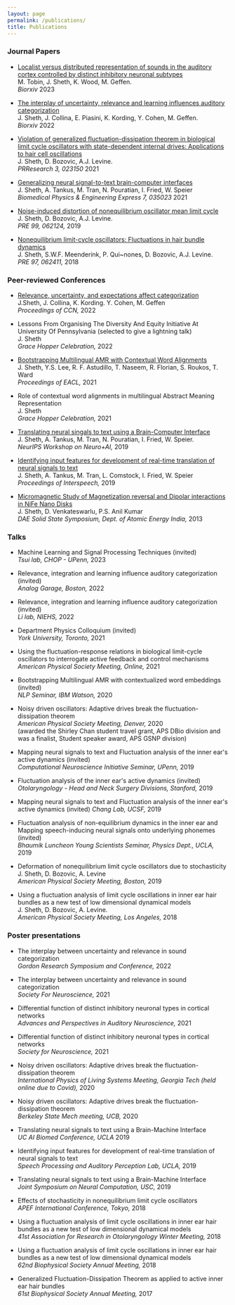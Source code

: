```yaml
---
layout: page
permalink: /publications/
title: Publications
---
```


### Journal Papers

* [Localist versus distributed representation of sounds in the auditory cortex controlled by distinct inhibitory neuronal 
subtypes](https://www.biorxiv.org/content/10.1101/2023.02.01.526470v1) <br> M. Tobin, J. Sheth, K. Wood, M. Geffen. <br> *Biorxiv* 2023

* [The interplay of uncertainty, relevance and learning influences auditory categorization](https://www.biorxiv.org/content/10.1101/2022.12.01.518777v1) <br> J. Sheth, J. Collina, E. 
Piasini, K. Kording, Y. Cohen, M. Geffen. <br> *Biorxiv* 2022

* [Violation of generalized fluctuation-dissipation theorem in biological limit cycle oscillators with state-dependent internal drives: Applications to hair cell oscillations](https://journals.aps.org/prresearch/pdf/10.1103/PhysRevResearch.3.023150) <br> 	J. Sheth, D. Bozovic, A.J. Levine. <br> *PRResearch 3, 023150* 2021

* [Generalizing neural signal-to-text brain-computer interfaces](https://iopscience.iop.org/article/10.1088/2057-1976/abf6ab/meta) <br> 	J. Sheth, A. Tankus, M. Tran, N. Pouratian, I. Fried, W. Speier <br> *Biomedical Physics & Engineering Express 7, 035023* 2021

* [Noise-induced distortion of nonequilibrium oscillator mean limit cycle](https://journals.aps.org/pre/abstract/10.1103/PhysRevE.99.062124) <br> J. Sheth, D. Bozovic, A.J. Levine. <br>*PRE 99, 062124,* 2019

* [Nonequilibrium limit-cycle oscillators: Fluctuations in hair bundle dynamics](https://journals.aps.org/pre/abstract/10.1103/PhysRevE.97.062411) <br> 	J. Sheth, S.W.F. Meenderink, P. Qui\~nones, D. Bozovic, A.J. Levine. <br>*PRE 97, 062411,* 2018


### Peer-reviewed Conferences

* [Relevance, uncertainty, and expectations affect categorization](https://2022.ccneuro.org/proceedings/0000196.pdf) <br>  J.Sheth, J. Collina, K. Kording. Y. Cohen, M. Geffen <br> *Proceedings of CCN,* 2022

* Lessons From Organising The Diversity And Equity Initiative At University Of Pennsylvania (selected to give a lightning talk) <br> J. Sheth <br> *Grace Hopper Celebration,* 2022

* [Bootstrapping Multilingual AMR with Contextual Word Alignments](https://aclanthology.org/2021.eacl-main.30.pdf) <br> J. Sheth, Y.S. Lee, R. F. Astudillo, T. Naseem, R. Florian, S. Roukos, T. Ward <br>*Proceedings of EACL,* 2021

* Role of contextual word alignments in multilingual Abstract Meaning Representation <br>  J. Sheth <br> *Grace Hopper Celebration,* 2021

* [Translating neural singals to text using a Brain-Computer Interface](https://openreview.net/pdf?id=B1lj77F88B) <br> J. Sheth, A. Tankus, M. Tran, N. Pouratian, I. Fried, W. Speier. <br>*NeurIPS Workshop on Neuro+AI,* 2019

* [Identifying input features for development of real-time translation of neural signals to 
text](https://www.isca-speech.org/archive/interspeech_2019/sheth19_interspeech.html) 
<br> J. Sheth, A. Tankus, M. Tran, L. Comstock, I. Fried, W. Speier <br>*Proceedings of Interspeech,* 2019

* [Micromagnetic Study of Magnetization reversal and Dipolar interactions in NiFe Nano 
Disks](https://aip.scitation.org/doi/abs/10.1063/1.4791090?class=pdf&journalCode=apc) <br>J. Sheth, D. 
Venkateswarlu, P.S. Anil Kumar <br> *DAE Solid State Symposium, Dept. of Atomic Energy India,* 2013

### Talks

* Machine Learning and Signal Processing Techniques (invited) <br>
*Tsui lab, CHOP - UPenn,* 2023

* Relevance, integration and learning influence auditory categorization (invited) <br>
*Analog Garage, Boston,* 2022 

* Relevance, integration and learning influence auditory categorization (invited) <br>
*Li lab, NIEHS,* 2022

* Department Physics Colloquium (invited) <br>
*York University, Toronto,* 2021

* Using the fluctuation-response relations in biological limit-cycle oscillators to interrogate active feedback and control mechanisms <br>
*American Physical Society Meeting, Online,* 2021  <br>

* Bootstrapping Multilingual AMR with contextualized word embeddings (invited) <br>
*NLP Seminar, IBM Watson,* 2020

* Noisy driven oscillators: Adaptive drives break the fluctuation-dissipation theorem <br>
*American Physical Society Meeting, Denver,* 2020  <br>
(awarded the Shirley Chan student travel grant, APS DBio division and was a finalist, Student speaker award, APS GSNP division)

* Mapping neural signals to text and Fluctuation analysis of the inner ear's active dynamics (invited) 
<br>*Computational Neuroscience Initiative Seminar, UPenn,* 2019

* Fluctuation analysis of the inner ear's active dynamics (invited) <br> *Otolaryngology - Head and Neck Surgery 
Divisions, Stanford,* 2019

* Mapping neural signals to text and Fluctuation analysis of the inner ear's active dynamics (invited) *Chang Lab, 
UCSF,* 2019

* Fluctuation analysis of non-equilibrium dynamics in the inner ear and Mapping speech-inducing neural signals onto underlying phonemes (invited)<br> *Bhaumik Luncheon Young Scientists Seminar, Physics Dept., UCLA,* 2019

* Deformation of nonequilibrium limit cycle oscillators due to stochasticity <br>J. Sheth, D. Bozovic, A. Levine <br> 
*American Physical Society Meeting, Boston,* 2019

* Using a fluctuation analysis of limit cycle oscillations in inner ear hair bundles as a new test of low dimensional 
dynamical models <br>J. Sheth, D. Bozovic, A. Levine.<br> *American Physical Society Meeting, Los Angeles,* 2018

### Poster presentations

* The interplay between uncertainty and relevance in sound categorization <br> *Gordon Research Symposium and Conference,* 2022

* The interplay between uncertainty and relevance in sound categorization <br> *Society For Neuroscience,* 2021

* Differential function of distinct inhibitory neuronal types in cortical networks <br> *Advances and Perspectives in Auditory Neuroscience,* 2021

* Differential function of distinct inhibitory neuronal types in cortical networks <br> *Society for Neuroscience,* 2021

* Noisy driven oscillators: Adaptive drives break the fluctuation-dissipation theorem <br> *International Physics of Living Systems Meeting, Georgia Tech (held online due to Covid),* 2020

* Noisy driven oscillators: Adaptive drives break the fluctuation-dissipation theorem <br> *Berkeley State Mech meeting, UCB,* 2020

* Translating neural signals to text using a Brain-Machine Interface <br> *UC AI Biomed Conference, UCLA* 2019

*  Identifying input features for development of real-time translation of neural signals to text <br> *Speech Processing and Auditory Perception Lab, UCLA,* 2019

* Translating neural signals to text using a Brain-Machine Interface <br> *Joint Symposium on Neural Computation, USC,* 2019

* Effects of stochasticity in nonequilibrium limit cycle oscillators <br>*APEF International Conference,  Tokyo,* 2018

* Using a fluctuation analysis of limit cycle oscillations in inner ear hair
  bundles as a new test of low dimensional dynamical models <br> *41st Association for Research in Otolaryngology Winter Meeting,* 2018

* Using a fluctuation analysis of limit cycle oscillations in inner ear hair
  bundles as a new test of low dimensional dynamical models <br>*62nd Biophysical Society Annual Meeting,* 2018

* Generalized Fluctuation-Dissipation Theorem as applied to active inner ear
  hair bundles <br> *61st Biophysical Society Annual Meeting,* 2017
